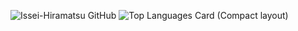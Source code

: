 ![Issei-Hiramatsu GitHub](https://github-readme-stats.vercel.app/api?username=Issei-Hiramatsu&show_icons=true&theme=tokyonight)
![Top Languages Card (Compact layout)](https://github-readme-stats.vercel.app/api/top-langs/?username=Issei-Hiramatsu&layout=compact&theme=tokyonight)
